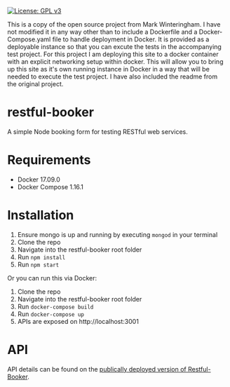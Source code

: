 [![License: GPL v3](https://img.shields.io/badge/License-GPLv3-blue.svg)](https://www.gnu.org/licenses/gpl-3.0)

This is a copy of the open source project from Mark Winteringham. I have not modified it in any way
other than to include a Dockerfile and a Docker-Compose.yaml file to handle deployment in Docker.
It is provided as a deployable instance so that you can excute the tests in the accompanying test
project.  For this project I am deploying this site to a docker container with an explicit
networking setup within docker.  This will allow you to bring up this site as it's own running 
instance in Docker in a way that will be needed to execute the test project.  I have also included 
the readme from the original project.

# restful-booker
A simple Node booking form for testing RESTful web services.

# Requirements
- Docker 17.09.0
- Docker Compose 1.16.1

# Installation
1. Ensure mongo is up and running by executing ```mongod``` in your terminal
2. Clone the repo
3. Navigate into the restful-booker root folder
4. Run ```npm install```
5. Run ```npm start```
 
Or you can run this via Docker:
1. Clone the repo
2. Navigate into the restful-booker root folder
3. Run ```docker-compose build```
4. Run ```docker-compose up```
5. APIs are exposed on http://localhost:3001

# API
API details can be found on the [publically deployed version of Restful-Booker](https://restful-booker.herokuapp.com/).

